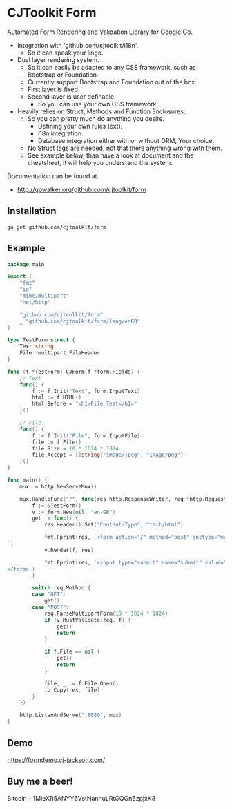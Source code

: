 # CJToolkit Form

Automated Form Rendering and Validation Library for Google Go.

- Integration with 'github.com/cjtoolkit/i18n'.
  - So it can speak your lingo.
- Dual layer rendering system.
  - So it can easily be adapted to any CSS framework, such as Bootstrap or Foundation.
  - Currently support Bootstrap and Foundation out of the box.
  - First layer is fixed.
  - Second layer is user definable.
    - So you can use your own CSS framework.
- Heavily relies on Struct, Methods and Function Enclosures.
  - So you can pretty much do anything you desire.
    - Defining your own rules (ext).
    - i18n integration.
    - Database integration either with or without ORM, Your choice.
  - No Struct tags are needed, not that there anything wrong with them.
  - See example below, than have a look at document and the cheatsheet, it will help you understand the system.


Documentation can be found at.

 - http://gowalker.org/github.com/cjtoolkit/form

## Installation

~~~
go get github.com/cjtoolkit/form
~~~

## Example

~~~ go
package main

import (
	"fmt"
	"io"
	"mime/multipart"
	"net/http"

	"github.com/cjtoolkit/form"
	_ "github.com/cjtoolkit/form/lang/enGB"
)

type TestForm struct {
	Text string
	File *multipart.FileHeader
}

func (t *TestForm) CJForm(f *form.Fields) {
	// Text
	func() {
		f := f.Init("Text", form.InputText)
		html := f.HTML()
		html.Before = "<h1>File Test</h1>"
	}()

	// File
	func() {
		f := f.Init("File", form.InputFile)
		file := f.File()
		file.Size = 10 * 1024 * 1024
		file.Accept = []string{"image/jpeg", "image/png"}
	}()
}

func main() {
	mux := http.NewServeMux()

	mux.HandleFunc("/", func(res http.ResponseWriter, req *http.Request) {
		f := &TestForm{}
		v := form.New(nil, "en-GB")
		get := func() {
			res.Header().Set("Content-Type", "text/html")

			fmt.Fprint(res, `<form action="/" method="post" enctype="multipart/form-data">
`)
			v.Render(f, res)

			fmt.Fprint(res, `<input type="submit" name="submit" value="Submit">
</form>`)
		}

		switch req.Method {
		case "GET":
			get()
		case "POST":
			req.ParseMultipartForm(10 * 1024 * 1024)
			if !v.MustValidate(req, f) {
				get()
				return
			}

			if f.File == nil {
				get()
				return
			}

			file, _ := f.File.Open()
			io.Copy(res, file)
		}
	})

	http.ListenAndServe(":8080", mux)
}

~~~

## Demo

https://formdemo.cj-jackson.com/

## Buy me a beer!

Bitcoin - 1MieXR5ANYY6VstNanhuLRtGQGn6zpjxK3